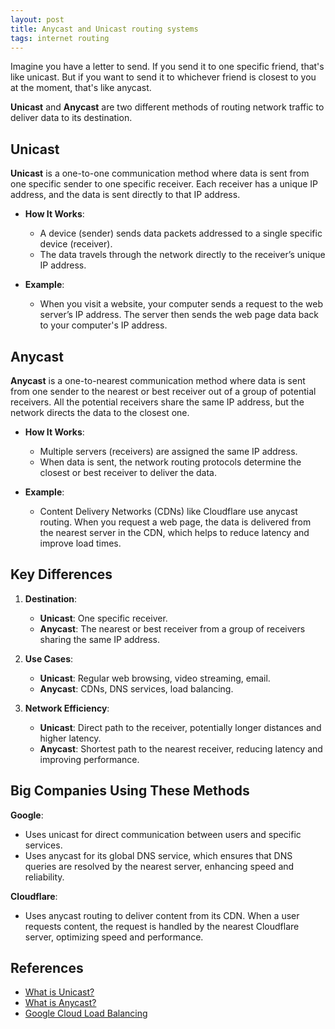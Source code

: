 ```yaml
---
layout: post
title: Anycast and Unicast routing systems
tags: internet routing
---
```


Imagine you have a letter to send. If you send it to one specific friend, that's like unicast. But if you want to send it to whichever friend is closest to you at the moment, that's like anycast.

**Unicast** and **Anycast** are two different methods of routing network traffic to deliver data to its destination.

## Unicast

**Unicast** is a one-to-one communication method where data is sent from one specific sender to one specific receiver. Each receiver has a unique IP address, and the data is sent directly to that IP address.

- **How It Works**: 
  - A device (sender) sends data packets addressed to a single specific device (receiver).
  - The data travels through the network directly to the receiver’s unique IP address.

- **Example**: 
  - When you visit a website, your computer sends a request to the web server’s IP address. The server then sends the web page data back to your computer's IP address.

## Anycast

**Anycast** is a one-to-nearest communication method where data is sent from one sender to the nearest or best receiver out of a group of potential receivers. All the potential receivers share the same IP address, but the network directs the data to the closest one.

- **How It Works**:
  - Multiple servers (receivers) are assigned the same IP address.
  - When data is sent, the network routing protocols determine the closest or best receiver to deliver the data.

- **Example**:
  - Content Delivery Networks (CDNs) like Cloudflare use anycast routing. When you request a web page, the data is delivered from the nearest server in the CDN, which helps to reduce latency and improve load times.

## Key Differences

1. **Destination**:
   - **Unicast**: One specific receiver.
   - **Anycast**: The nearest or best receiver from a group of receivers sharing the same IP address.

2. **Use Cases**:
   - **Unicast**: Regular web browsing, video streaming, email.
   - **Anycast**: CDNs, DNS services, load balancing.

3. **Network Efficiency**:
   - **Unicast**: Direct path to the receiver, potentially longer distances and higher latency.
   - **Anycast**: Shortest path to the nearest receiver, reducing latency and improving performance.

## Big Companies Using These Methods

**Google**:
   - Uses unicast for direct communication between users and specific services.
   - Uses anycast for its global DNS service, which ensures that DNS queries are resolved by the nearest server, enhancing speed and reliability.

**Cloudflare**:
   - Uses anycast routing to deliver content from its CDN. When a user requests content, the request is handled by the nearest Cloudflare server, optimizing speed and performance.

## References

- [What is Unicast?](https://www.cloudflare.com/learning/cdn/glossary/unicast/)
- [What is Anycast?](https://www.cloudflare.com/learning/cdn/glossary/anycast/)
- [Google Cloud Load Balancing](https://cloud.google.com/load-balancing/docs/anycast-architecture)

